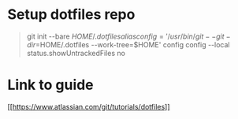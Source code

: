 # Setup dotfiles repo
> git init --bare $HOME/.dotfiles
> alias config='/usr/bin/git --git-dir=$HOME/.dotfiles --work-tree=$HOME'
config config --local status.showUntrackedFiles no

# Link to guide
[[https://www.atlassian.com/git/tutorials/dotfiles]]
